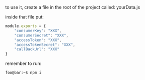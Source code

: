 to use it, create a file in the root of the project 
called: yourData.js

inside that file put:

```javascript
module.exports = {  
    "consumerKey": "XXX",  
    "consumerSecret": "XXX",   
    "accessToken": "XXX",  
    "accessTokenSecret": "XXX",  
    "callBackUrl": "XXX"  
}
```

remember to run:

```console
foo@bar:~$ npm i 
```
